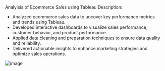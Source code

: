 Analyisis of Ecommerce Sales using Tableau
Description:
- Analyzed ecommerce sales data to uncover key performance metrics and trends using Tableau.
- Developed interactive dashboards to visualize sales performance, customer behavior, and product performance.
- Applied data cleaning and preparation techniques to ensure data quality and reliability.
- Delivered actionable insights to enhance marketing strategies and optimize sales operations.

  
![image](https://github.com/SivaArunKumarP/Tableau/assets/146547562/61a5baea-6f1c-4822-90ff-cc40b0cb92cb)
